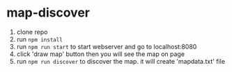 # map-discover
1) clone repo
2) run ```npm install```
3) run ```npm run start``` to start webserver and go to localhost:8080
4) click 'draw map' button then you will see the map on page
5) run ```npm run discover``` to discover the map. it will create 'mapdata.txt' file
